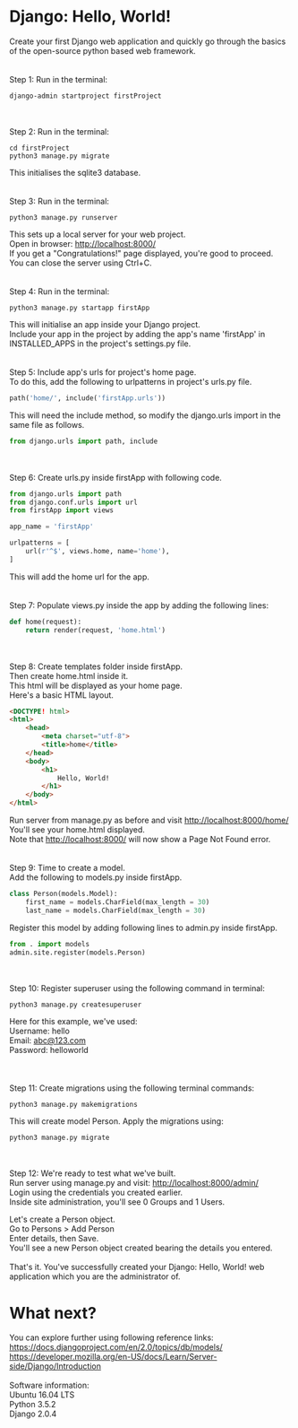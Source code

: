 # Django: Hello, World!
Create your first Django web application and quickly go through the basics of the open-source python based web framework.
\
\
\
Step 1: Run in the terminal:
```shell
django-admin startproject firstProject
```
\
\
Step 2: Run in the terminal:
```shell
cd firstProject
python3 manage.py migrate
```
This initialises the sqlite3 database.
\
\
\
Step 3: Run in the terminal:
```shell
python3 manage.py runserver
```
This sets up a local server for your web project.  
Open in browser: <http://localhost:8000/>  
If you get a "Congratulations!" page displayed, you're good to proceed.  
You can close the server using Ctrl+C.
\
\
\
Step 4: Run in the terminal:
```shell
python3 manage.py startapp firstApp
```
This will initialise an app inside your Django project.  
Include your app in the project by adding the app's name 'firstApp' in INSTALLED_APPS in the project's settings.py file.
\
\
\
Step 5: Include app's urls for project's home page.  
To do this, add the following to urlpatterns in project's urls.py file.
```python
path('home/', include('firstApp.urls'))
```
This will need the include method, so modify the django.urls import in the same file as follows.
```python
from django.urls import path, include
```
\
\
Step 6: Create urls.py inside firstApp with following code.
```python
from django.urls import path
from django.conf.urls import url
from firstApp import views

app_name = 'firstApp'

urlpatterns = [
    url(r'^$', views.home, name='home'),
]
```
This will add the home url for the app.
\
\
\
Step 7: Populate views.py inside the app by adding the following lines:
```python
def home(request):
    return render(request, 'home.html')
```
\
\
Step 8: Create templates folder inside firstApp.  
Then create home.html inside it.  
This html will be displayed as your home page.  
Here's a basic HTML layout.
```html
<DOCTYPE! html>
<html>
    <head>
        <meta charset="utf-8">
        <title>home</title>
    </head>
    <body>
        <h1>
            Hello, World!
        </h1>
    </body>
</html>
```
Run server from manage.py as before and visit <http://localhost:8000/home/>  
You'll see your home.html displayed.  
Note that <http://localhost:8000/> will now show a Page Not Found error.
\
\
\
Step 9: Time to create a model.  
Add the following to models.py inside firstApp.
```python
class Person(models.Model):
    first_name = models.CharField(max_length = 30)
    last_name = models.CharField(max_length = 30)
```
Register this model by adding following lines to admin.py inside firstApp.
```python
from . import models
admin.site.register(models.Person)
```
\
\
Step 10: Register superuser using the following command in terminal:
```shell
python3 manage.py createsuperuser
```
Here for this example, we've used:  
Username: hello  
Email: abc@123.com  
Password: helloworld  
\
\
\
Step 11: Create migrations using the following terminal commands:
```shell
python3 manage.py makemigrations
```
This will create model Person.
Apply the migrations using:
```shell
python3 manage.py migrate
```
\
\
Step 12: We're ready to test what we've built.  
Run server using manage.py and visit: <http://localhost:8000/admin/>  
Login using the credentials you created earlier.  
Inside site administration, you'll see 0 Groups and 1 Users.  

Let's create a Person object.  
Go to Persons > Add Person  
Enter details, then Save.  
You'll see a new Person object created bearing the details you entered.
\
\
That's it. You've successfully created your Django: Hello, World! web application which you are the administrator of.

# What next?
You can explore further using following reference links:  
<https://docs.djangoproject.com/en/2.0/topics/db/models/>  
<https://developer.mozilla.org/en-US/docs/Learn/Server-side/Django/Introduction>
\
\
Software information:  
Ubuntu 16.04 LTS  
Python 3.5.2  
Django 2.0.4